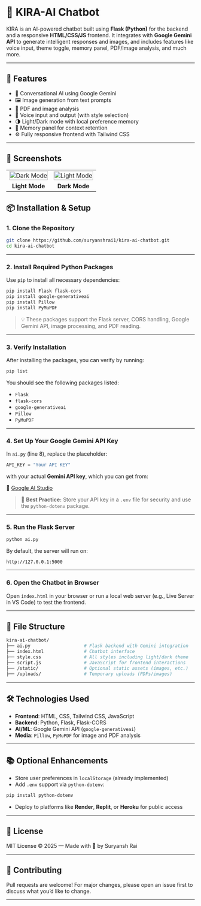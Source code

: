# 🤖 KIRA-AI Chatbot

KIRA is an AI-powered chatbot built using **Flask (Python)** for the backend and a responsive **HTML/CSS/JS** frontend. It integrates with **Google Gemini API** to generate intelligent responses and images, and includes features like voice input, theme toggle, memory panel, PDF/image analysis, and much more.

---

## 🚀 Features

- 🧠 Conversational AI using Google Gemini
- 🖼️ Image generation from text prompts
- 📄 PDF and image analysis
- 🎤 Voice input and output (with style selection)
- 🌗 Light/Dark mode with local preference memory
- 💾 Memory panel for context retention
- ⚙️ Fully responsive frontend with Tailwind CSS

---

## 📸 Screenshots

<table>
  <tr>
    <td><img src="![Screenshot 2025-04-20 043904](https://github.com/user-attachments/assets/1b7b466f-a415-4185-921f-b5e96c40aff4)
" alt="Dark Mode" width="100%"/></td>
    <td><img src="![Screenshot 2025-04-20 044057](https://github.com/user-attachments/assets/e7cc778f-4769-4dc2-9911-00cc1801f9d2)
" alt="Light Mode" width="100%"/></td>
  </tr>
  <tr>
    <td align="center"><strong>Light Mode</strong></td>
    <td align="center"><strong>Dark Mode</strong></td>
  </tr>
</table>



## 📦 Installation & Setup

### 1. Clone the Repository

```bash
git clone https://github.com/suryanshrai1/kira-ai-chatbot.git
cd kira-ai-chatbot
```

---

### 2. Install Required Python Packages

Use `pip` to install all necessary dependencies:

```bash
pip install Flask flask-cors
pip install google-generativeai
pip install Pillow
pip install PyMuPDF
```

> 💡 These packages support the Flask server, CORS handling, Google Gemini API, image processing, and PDF reading.

---

### 3. Verify Installation

After installing the packages, you can verify by running:

```bash
pip list
```

You should see the following packages listed:

- `Flask`
- `flask-cors`
- `google-generativeai`
- `Pillow`
- `PyMuPDF`

---

### 4. Set Up Your Google Gemini API Key

In `ai.py` (line 8), replace the placeholder:

```python
API_KEY = "Your API KEY"
```

with your actual **Gemini API key**, which you can get from:

📎 [Google AI Studio](https://makersuite.google.com/app/apikey)

> 🔐 **Best Practice:** Store your API key in a `.env` file for security and use the `python-dotenv` package.

---

### 5. Run the Flask Server

```bash
python ai.py
```

By default, the server will run on:

```
http://127.0.0.1:5000
```

---

### 6. Open the Chatbot in Browser

Open `index.html` in your browser or run a local web server (e.g., Live Server in VS Code) to test the frontend.

---

## 🧪 File Structure

```bash
kira-ai-chatbot/
├── ai.py                    # Flask backend with Gemini integration
├── index.html               # Chatbot interface
├── style.css                # All styles including light/dark theme
├── script.js                # JavaScript for frontend interactions
├── /static/                 # Optional static assets (images, etc.)
├── /uploads/                # Temporary uploads (PDFs/images)
```

---

## 🛠️ Technologies Used

- **Frontend**: HTML, CSS, Tailwind CSS, JavaScript
- **Backend**: Python, Flask, Flask-CORS
- **AI/ML**: Google Gemini API (`google-generativeai`)
- **Media**: `Pillow`, `PyMuPDF` for image and PDF analysis

---

## 📚 Optional Enhancements

- Store user preferences in `localStorage` (already implemented)
- Add `.env` support via `python-dotenv`:
  
```bash
pip install python-dotenv
```

- Deploy to platforms like **Render**, **Replit**, or **Heroku** for public access

---

## 📄 License

MIT License © 2025 — Made with 💙 by Suryansh Rai

---

## 🙌 Contributing

Pull requests are welcome! For major changes, please open an issue first to discuss what you’d like to change.

---

